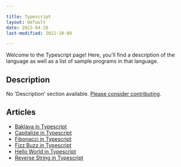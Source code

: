 ```yaml
---

title: Typescript
layout: default
date: 2022-04-28
last-modified: 2022-10-08

---
```


Welcome to the Typescript page! Here, you'll find a description of the language as well as a list of sample programs in that language.

## Description

No 'Description' section available. [Please consider contributing](https://github.com/TheRenegadeCoder/sample-programs-website).

## Articles

- [Baklava in Typescript](https://sampleprograms.io/projects/baklava/typescript)
- [Capitalize in Typescript](https://sampleprograms.io/projects/capitalize/typescript)
- [Fibonacci in Typescript](https://sampleprograms.io/projects/fibonacci/typescript)
- [Fizz Buzz in Typescript](https://sampleprograms.io/projects/fizz-buzz/typescript)
- [Hello World in Typescript](https://sampleprograms.io/projects/hello-world/typescript)
- [Reverse String in Typescript](https://sampleprograms.io/projects/reverse-string/typescript)